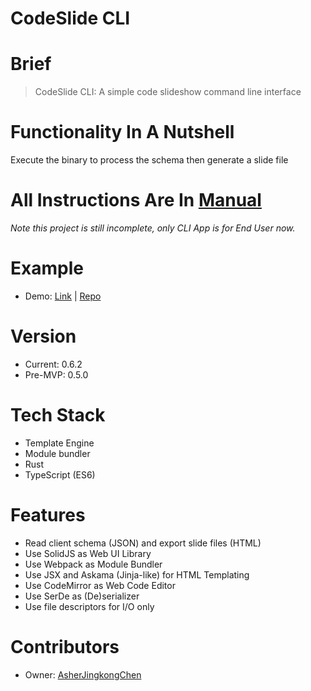 # CodeSlide CLI

# Brief
> CodeSlide CLI: A simple code slideshow command line interface

# Functionality In A Nutshell
Execute the binary to process the schema then generate a slide file

# All Instructions Are In [Manual](./doc/MANUAL.md)

*Note this project is still incomplete, only CLI App is for End User now.*

# Example
- Demo: [Link](https://asherjingkongchen.github.io/codeslide-cli-demo)
      | [Repo](https://github.com/AsherJingkongChen/codeslide-cli-demo)

# Version
- Current: 0.6.2
- Pre-MVP: 0.5.0

# Tech Stack
- Template Engine
- Module bundler
- Rust
- TypeScript (ES6)

# Features
- Read client schema (JSON) and export slide files (HTML)
- Use SolidJS as Web UI Library
- Use Webpack as Module Bundler
- Use JSX and Askama (Jinja-like) for HTML Templating
- Use CodeMirror as Web Code Editor
- Use SerDe as (De)serializer
- Use file descriptors for I/O only

# Contributors
- Owner: [AsherJingkongChen](https://github.com/AsherJingkongChen)

